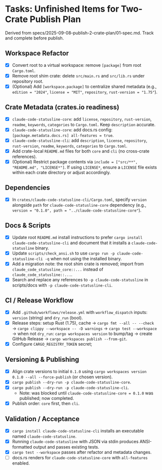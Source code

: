 # Tasks: Unfinished Items for Two-Crate Publish Plan

Derived from specs/2025-09-08-publish-2-crate-plan/01-spec.md. Track and complete before publish.

## Workspace Refactor
- [x] Convert root to a virtual workspace: remove `[package]` from root `Cargo.toml`.
- [x] Remove root shim crate: delete `src/main.rs` and `src/lib.rs` under repository root.
- [x] (Optional) Add `[workspace.package]` to centralize shared metadata (e.g., `edition = "2024"`, `license = "MIT"`, `repository`, `rust-version = "1.75"`).

## Crate Metadata (crates.io readiness)
- [x] `claude-code-statusline-core`: add `license`, `repository`, `rust-version`, `readme`, `keywords`, `categories` to `Cargo.toml`. Keep `description` accurate.
- [x] `claude-code-statusline-core`: add docs.rs config: `[package.metadata.docs.rs] all-features = true`.
- [x] `claude-code-statusline-cli`: add `description`, `license`, `repository`, `rust-version`, `readme`, `keywords`, `categories` to `Cargo.toml`.
- [x] Add crate-local `README.md` files for both `core` and `cli` (no cross-crate references).
- [x] (Optional) Restrict package contents via `include = ["src/**", "README.md", "LICENSE*"]`. If using `LICENSE*`, ensure a `LICENSE` file exists within each crate directory or adjust accordingly.

## Dependencies
- [x] In `crates/claude-code-statusline-cli/Cargo.toml`, specify `version` alongside `path` for `claude-code-statusline-core` dependency (e.g., `version = "0.1.0", path = "../claude-code-statusline-core"`).

## Docs & Scripts
- [x] Update root `README.md` install instructions to prefer `cargo install claude-code-statusline-cli` and document that it installs a `claude-code-statusline` binary.
- [x] Update `scripts/check_ansi.sh` to use `cargo run -p claude-code-statusline-cli -q` when not using the installed binary.
- [x] Add a migration note: the root shim crate is removed; import from `claude_code_statusline_core::...` instead of `claude_code_statusline::...`.
- [x] Search and replace any references to `-p claude-code-statusline` in scripts/docs with `-p claude-code-statusline-cli`.

## CI / Release Workflow
- [x] Add `.github/workflows/release.yml` with `workflow_dispatch` inputs: `version` (string) and `dry_run` (bool).
- [x] Release steps: setup Rust (1.75), cache → `cargo fmt --all -- --check` → `cargo clippy --workspace -- -D warnings` → `cargo test --workspace` → when not `dry_run`: `cargo workspaces version` to bump/tag → create GitHub Release → `cargo workspaces publish --from-git`.
- [x] Configure `CARGO_REGISTRY_TOKEN` secret;

## Versioning & Publishing
- [x] Align crate versions to initial `0.1.0` using `cargo workspaces version 0.1.0 --all --force-publish` (or chosen version).
- [x] `cargo publish --dry-run -p claude-code-statusline-core`.
- [x] `cargo publish --dry-run -p claude-code-statusline-cli`.
  - Note: was blocked until `claude-code-statusline-core = 0.1.0` was published; now completed.
- [x] Publish order: `core` first, then `cli`.

## Validation / Acceptance
- [x] `cargo install claude-code-statusline-cli` installs an executable named `claude-code-statusline`.
- [x] Running `claude-code-statusline` with JSON via stdin produces ANSI-formatted output and passes existing tests.
- [x] `cargo test --workspace` passes after refactor and metadata changes.
- [ ] docs.rs renders for `claude-code-statusline-core` with `all-features` enabled.
